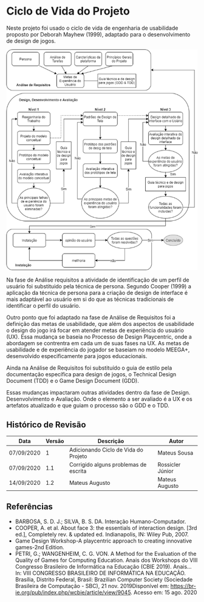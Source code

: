 # Ciclo de Vida do Projeto

Neste projeto foi usado o ciclo de vida de engenharia de usabilidade proposto por Deborah Mayhew (1999), adaptado para o desenvolvimento de design de jogos.

![Diagrama Mayhew Adaptado](img/driagram_mayhew.png)

Na fase de Análise requisitos a atividade de identificação de um perfil de usuário foi substituido pela técnica de persona. Segundo Cooper (1999) a aplicação da técnica de persona para a criação de design de interface é mais adaptável ao usuário em si do que as técnicas tradicionais de identificar o perfil do usuário.

Outro ponto que foi adaptado na fase de Análise de Requisitos foi a definição das metas de usabilidade, que além dos aspectos de usabilidade o design do jogo irá focar em atender  metas de experiência do usuário (UX). Essa mudança se baseia no Processo de Design Playcentric, onde a abordagem se contrentra em cada um de suas fases na UX. As metas de usabilidade e de experiência do jogador se baseiam no modelo MEEGA+, desenvolvido especificamente para jogos educacionais.

Ainda na Análise de Requisitos foi substituído o guia de estilo pela documentação específica para design de jogos, o Technical Design Document (TDD) e o Game Design Document (GDD).

Essas mudanças impactaram outras atividades dentro da fase de Design. Desenvolvimento e Avaliação. Onde o elemento a ser avaliado é a UX e os artefatos atualizado e que guiam o processo são o GDD e o TDD. 


## Histórico de Revisão

| Data | Versão| Descrição | Autor |
|----|----|----|----|
| 07/09/2020 | 1 | Adicionando Ciclo de Vida do Projeto | Mateus Sousa |
| 07/09/2020 | 1.1 | Corrigido alguns problemas de escrita | Rossicler Júnior |
| 14/09/2020 | 1.2 | Mateus Augusto | Mateus Augusto |

## Referências

- BARBOSA, S. D. J.; SILVA, B. S. DA. Interação Humano-Computador.
- COOPER, A. et al. About face 3: the essentials of interaction design. [3rd ed.], Completely rev. & updated ed. Indianapolis, IN: Wiley Pub, 2007. 
- Game Design Workshop-A playcentric approach to creating innovative games-2nd Edition. 
- PETRI, G.; WANGENHEIM, C. G. VON. A Method for the Evaluation of the Quality of Games for Computing Education. Anais dos Workshops do VIII Congresso Brasileiro de Informática na Educação (CBIE 2019). Anais... In: VIII CONGRESSO BRASILEIRO DE INFORMÁTICA NA EDUCAÇÃO. Brasília, Distrito Federal, Brasil: Brazilian Computer Society (Sociedade Brasileira de Computação - SBC), 21 nov. 2019Disponível em: <https://br-ie.org/pub/index.php/wcbie/article/view/9045>. Acesso em: 15 ago. 2020


